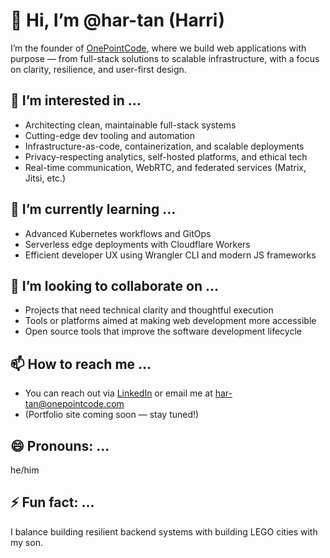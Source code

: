 # 👋 Hi, I’m @har-tan (Harri)
I’m the founder of [OnePointCode](https://onepointcode.com), where we build web applications with purpose — from full-stack solutions to scalable infrastructure, with a focus on clarity, resilience, and user-first design.

## 👀 I’m interested in ...
- Architecting clean, maintainable full-stack systems
- Cutting-edge dev tooling and automation
- Infrastructure-as-code, containerization, and scalable deployments
- Privacy-respecting analytics, self-hosted platforms, and ethical tech
- Real-time communication, WebRTC, and federated services (Matrix, Jitsi, etc.)
  
## 🌱 I’m currently learning ...
- Advanced Kubernetes workflows and GitOps
- Serverless edge deployments with Cloudflare Workers
- Efficient developer UX using Wrangler CLI and modern JS frameworks
  
## 💞️ I’m looking to collaborate on ...
- Projects that need technical clarity and thoughtful execution
- Tools or platforms aimed at making web development more accessible
- Open source tools that improve the software development lifecycle
  
## 📫 How to reach me ...
- You can reach out via [LinkedIn](https://www.linkedin.com/in/harvali) or email me at har-tan@onepointcode.com
- (Portfolio site coming soon — stay tuned!)

## 😄 Pronouns: ...
he/him

## ⚡ Fun fact: ...
I balance building resilient backend systems with building LEGO cities with my son.

<!---
har-tan/har-tan is a ✨ special ✨ repository because its `README.md` (this file) appears on your GitHub profile.
You can click the Preview link to take a look at your changes.
--->
